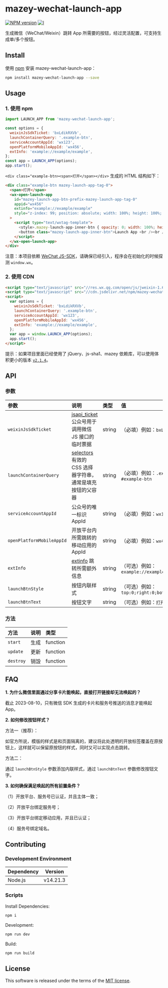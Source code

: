 # mazey-wechat-launch-app

[![NPM version][npm-image]][npm-url]
[![l][l-image]][l-url]

[npm-image]: https://img.shields.io/npm/v/mazey-wechat-launch-app
[npm-url]: https://npmjs.org/package/mazey-wechat-launch-app
[l-image]: https://img.shields.io/npm/l/mazey-wechat-launch-app
[l-url]: https://github.com/mazeyqian/mazey-wechat-launch-app

生成微信（WeChat/Weixin）跳转 App 所需要的按钮，经过灵活配置，可支持生成单/多个按钮。

## Install

使用 [npm](https://www.npmjs.com/package/mazey-wechat-launch-app) 安装 mazey-wechat-launch-app：

```bash
npm install mazey-wechat-launch-app --save
```

## Usage

### 1. 使用 npm

```javascript
import LAUNCH_APP from 'mazey-wechat-launch-app';

const options = {
  weixinJsSdkTicket: 'bxLdikRXVb',
  launchContainerQuery: '.example-btn',
  serviceAccountAppId: 'wx123',
  openPlatformMobileAppId: 'wx456',
  extInfo: 'example://example/example',
};
const app = LAUNCH_APP(options);
app.start();
```

`<div class="example-btn><span>打开</span></div>` 生成的 HTML 结构如下：

```html
<div class="example-btn mazey-launch-app-tag-0">
  <span>打开</span>
  <wx-open-launch-app
    id="mazey-launch-app-btn-prefix-mazey-launch-app-tag-0"
    appid="wx456"
    extinfo="example://example/example"
    style="z-index: 99; position: absolute; width: 100%; height: 100%; opacity: 1; background: transparent; overflow: hidden; left: 0;"
  >
    <script type="text/wxtag-template">
      <style>.mazey-launch-app-inner-btn { opacity: 0; width: 100%; height: 100%; backgroud: transparent; color: #300f54; border: none; box-sizing: border-box; text-align: center; vertical-align: middle; }</style>
      <button class="mazey-launch-app-inner-btn">Launch App <br /><br /><br /></button>
    </script>
  </wx-open-launch-app>
</div>
```

注意：本项目依赖 [WeChat JS-SDK](https://developers.weixin.qq.com/doc/offiaccount/OA_Web_Apps/JS-SDK.html#3)，请确保已经引入，程序会在初始化的时候探测 `window.wx`。

### 2. 使用 CDN

```html
<script type="text/javascript" src="//res.wx.qq.com/open/js/jweixin-1.6.0.js"></script>
<script type="text/javascript" src="//cdn.jsdelivr.net/npm/mazey-wechat-launch-app@latest/lib/launch-app.min.js"></script>
<script>
  var options = {
    weixinJsSdkTicket: 'bxLdikRXVb',
    launchContainerQuery: '.example-btn',
    serviceAccountAppId: 'wx123',
    openPlatformMobileAppId: 'wx456',
    extInfo: 'example://example/example',
  };
  var app = window.LAUNCH_APP(options);
  app.start();
</script>
```

提示：如果项目里面已经使用了 jQuery、js-sha1、mazey 依赖库，可以使用体积更小的版本 [`v2.1.4`](https://cdn.jsdelivr.net/npm/mazey-wechat-launch-app@2.1.4/lib/launch-app.min.js)。

## API

### 参数

| 参数 | 说明 | 类型 | 值 |
| :------------ | :------------ | :------------ | :------------ |
| `weixinJsSdkTicket` | [jsapi_ticket](https://developers.weixin.qq.com/doc/offiaccount/OA_Web_Apps/JS-SDK.html#62) 公众号用于调用微信 JS 接口的临时票据 | string | （必填）例如：`bxLdikRXVb` |
| `launchContainerQuery` | [selectors](https://developer.mozilla.org/zh-CN/docs/Web/CSS/CSS_Selectors) 有效的 CSS 选择器字符串，通常是填充按钮的父容器 | string | （必填）例如：`.example-btn`, `#example-btn` |
| `serviceAccountAppId` | 公众号的唯一标识 AppId | string | （必填）例如：`wx123` |
| `openPlatformMobileAppId` | 开放平台内所需跳转的移动应用的 AppId | string | （必填）例如：`wx456` |
| `extInfo` | [extinfo](https://developers.weixin.qq.com/doc/offiaccount/OA_Web_Apps/Wechat_Open_Tag.html#%E8%B7%B3%E8%BD%ACAPP%EF%BC%9Awx-open-launch-app) 跳转所需额外信息 | string | （可选）例如：`example://example/example` |
| `launchBtnStyle` | 按钮内联样式 | string | （可选）例如：`top:0;right:0;bottom:0;left:0;` |
| `launchBtnText` | 按钮文字 | string | （可选）例如：`打开 App` |

### 方法

| 方法 | 说明 | 类型 |
| :------------ | :------------ | :------------ |
| `start` | 生成 | function |
| `update` | 更新 | function |
| `destroy` | 销毁 | function |

## FAQ

**1\. 为什么微信里面通过分享卡片能唤起，直接打开链接却无法唤起的？**

截止 2023-08-10，只有微信 SDK 生成的卡片和服务号推送的消息才能唤起 App。

**2\. 如何修改按钮样式？**

方法一（推荐）：

如官方所说，模版的样式是和页面隔离的，建议将此处透明的开放标签覆盖在原按钮上，这样就可以保留原按钮的样式，同时又可以实现点击跳转。

方法二：

通过 `launchBtnStyle` 参数添加内联样式，通过 `launchBtnText` 参数修改按钮文字。

**3\. 如何确保满足唤起的所有前置条件？**

（1）开放平台、服务号已认证，并且主体一致；

（2）开放平台绑定服务号；

（3）开放平台绑定移动应用，并且已认证；

（4）服务号绑定域名。

## Contributing

### Development Environment

| Dependency | Version  |
|------------|----------|
| Node.js    | v14.21.3 |

### Scripts

Install Dependencies:

```bash
npm i
```

Development:

```bash
npm run dev
```

Build:

```bash
npm run build
```

## License

This software is released under the terms of the [MIT license](https://github.com/mazeyqian/mazey-wechat-launch-app/blob/main/LICENSE).

